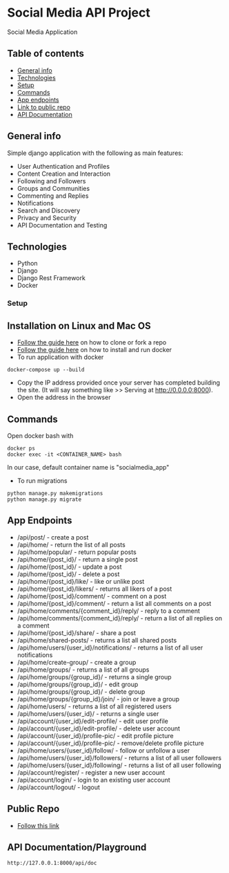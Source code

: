 # Social Media API Project
Social Media Application

## Table of contents
* [General info](#general-info)
* [Technologies](#technologies)
* [Setup](#setup)
* [Commands](#commands)
* [App endpoints](#app-endpoints)
* [Link to public repo](#public-repo)
* [API Documentation](#api-documentation)


## General info
Simple django application with the following as main features:

* User Authentication and Profiles
* Content Creation and Interaction
* Following and Followers
* Groups and Communities
* Commenting and Replies
* Notifications
* Search and Discovery
* Privacy and Security
* API Documentation and Testing


## Technologies
* Python
* Django
* Django Rest Framework
* Docker

### Setup
## Installation on Linux and Mac OS
* [Follow the guide here](https://help.github.com/articles/fork-a-repo) on how to clone or fork a repo
* [Follow the guide here](https://docs.docker.com/engine/install/) on how to install and run docker
* To run application with docker
```
docker-compose up --build
```
  
* Copy the IP address provided once your server has completed building the site. (It will say something like >> Serving at http://0.0.0.0:8000).
* Open the address in the browser

## Commands
Open docker bash with 
```
docker ps
docker exec -it <CONTAINER_NAME> bash
```
In our case, default container name is "socialmedia_app"
* To run migrations
```
python manage.py makemigrations
python manage.py migrate

```

## App Endpoints
* /api/post/ - create a post
* /api/home/ - return the list of all posts
* /api/home/popular/ - return popular posts
* /api/home/{post_id}/ - return a single post
* /api/home/{post_id}/ - update a post
* /api/home/{post_id}/ - delete a post
* /api/home/{post_id}/like/ - like or unlike post
* /api/home/{post_id}/likers/ - returns all likers of a post
* /api/home/{post_id}/comment/ - comment on a post
* /api/home/{post_id}/comment/ - return a list all comments on a post 
* /api/home/comments/{comment_id}/reply/ - reply to a comment
* /api/home/comments/{comment_id}/reply/ - return a list of all replies on a comment
* /api/home/{post_id}/share/ - share a post
* /api/home/shared-posts/ - returns a list all shared posts
* /api/home/users/{user_id}/notifications/ - returns a list of all user notifications
* /api/home/create-group/ - create a group
* /api/home/groups/ - returns a list of all groups
* /api/home/groups/{group_id}/ - returns a single group
* /api/home/groups/{group_id}/ - edit group
* /api/home/groups/{group_id}/ - delete group
* /api/home/groups/{group_id}/join/ - join or leave a group
* /api/home/users/ - returns a list of all registered users
* /api/home/users/{user_id}/ - returns a single user
* /api/account/{user_id}/edit-profile/ - edit user profile
* /api/account/{user_id}/edit-profile/ - delete user account
* /api/account/{user_id}/profile-pic/ - edit profile picture
* /api/account/{user_id}/profile-pic/ - remove/delete profile picture
* /api/home/users/{user_id}/follow/ - follow or unfollow a user
* /api/home/users/{user_id}/followers/ - returns a list of all user followers
* /api/home/users/{user_id}/following/ - returns a list of all user following
* /api/account/register/ - register a new user account
* /api/account/login/ - login to an existing user account
* /api/account/logout/ - logout

## Public Repo
* [Follow this link](https://github.com/maxwellagyapong/Social_Media_API)

## API Documentation/Playground
```
http://127.0.0.1:8000/api/doc 
```
